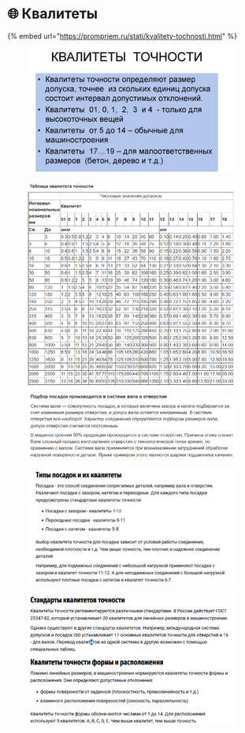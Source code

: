# 🌐 Квалитеты



{% embed url="https://prompriem.ru/stati/kvalitety-tochnosti.html" %}

<figure><img src="../.gitbook/assets/изображение (15).png" alt=""><figcaption></figcaption></figure>



<figure><img src="../.gitbook/assets/изображение (16).png" alt=""><figcaption></figcaption></figure>

<figure><img src="../.gitbook/assets/изображение (17).png" alt=""><figcaption></figcaption></figure>

<figure><img src="../.gitbook/assets/изображение (18).png" alt=""><figcaption></figcaption></figure>





<figure><img src="../.gitbook/assets/изображение (19).png" alt=""><figcaption></figcaption></figure>
